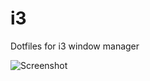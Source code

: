 # i3
Dotfiles for i3 window manager

![Screenshot](https://dl.dropboxusercontent.com/u/19370627/2015-12-06--02%3A07%3A02%3APM--1366x768--scrot.png)

